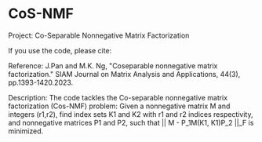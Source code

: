 # CoS-NMF
Project: Co-Separable Nonnegative Matrix Factorization

If you use the code, please cite:

Reference:  J.Pan and M.K. Ng, "Coseparable nonnegative matrix factorization." SIAM Journal on Matrix Analysis and Applications, 44(3), pp.1393-1420.2023. 


Description: The code tackles the Co-separable nonnegative matrix factorization (Cos-NMF) problem: Given a nonnegative matrix M and integers (r1,r2), find index sets K1 and K2 with r1 and r2 indices respectivity, and nonnegative matrices P1 and P2, such that || M - P_1M(K1, K1)P_2 ||_F is minimized. 

